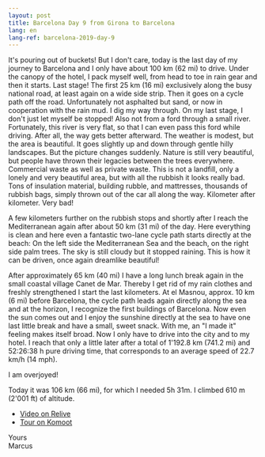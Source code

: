 ```yaml
---
layout: post
title: Barcelona Day 9 from Girona to Barcelona
lang: en
lang-ref: barcelona-2019-day-9
---
```


It's pouring out of buckets! But I don't care, today is the last day of my journey to Barcelona and I only have about 100 km (62 mi) to drive. Under the canopy of the hotel, I pack myself well, from head to toe in rain gear and then it starts. Last stage! The first 25 km (16 mi) exclusively along the busy national road, at least again on a wide side strip. Then it goes on a cycle path off the road. Unfortunately not asphalted but sand, or now in cooperation with the rain mud. I dig my way through. On my last stage, I don't just let myself be stopped! Also not from a ford through a small river. Fortunately, this river is very flat, so that I can even pass this ford while driving. After all, the way gets better afterward. The weather is modest, but the area is beautiful. It goes slightly up and down through gentle hilly landscapes. But the picture changes suddenly. Nature is still very beautiful, but people have thrown their legacies between the trees everywhere. Commercial waste as well as private waste. This is not a landfill, only a lonely and very beautiful area, but with all the rubbish it looks really bad. Tons of insulation material, building rubble, and mattresses, thousands of rubbish bags, simply thrown out of the car all along the way. Kilometer after kilometer. Very bad!

A few kilometers further on the rubbish stops and shortly after I reach the Mediterranean again after about 50 km (31 mi) of the day. Here everything is clean and here even a fantastic two-lane cycle path starts directly at the beach: On the left side the Mediterranean Sea and the beach, on the right side palm trees. The sky is still cloudy but it stopped raining. This is how it can be driven, once again dreamlike beautiful!

After approximately 65 km (40 mi) I have a long lunch break again in the small coastal village Canet de Mar. Thereby I get rid of my rain clothes and freshly strengthened I start the last kilometers. At el Masnou, approx. 10 km (6 mi) before Barcelona, the cycle path leads again directly along the sea and at the horizon, I recognize the first buildings of Barcelona. Now even the sun comes out and I enjoy the sunshine directly at the sea to have one last little break and have a small, sweet snack. With me, an "I made it" feeling makes itself broad. Now I only have to drive into the city and to my hotel. I reach that only a little later after a total of 1'192.8 km (741.2 mi) and 52:26:38 h pure driving time, that corresponds to an average speed of 22.7 km/h (14 mph).

I am overjoyed!

Today it was 106 km (66 mi), for which I needed 5h 31m. I climbed 610 m (2'001 ft) of altitude.

- [Video on Relive](https://www.relive.cc/view/r10005757690)
- [Tour on Komoot](https://www.komoot.com/tour/68566321/zoom)

Yours  
Marcus

<!-- - [Continue reading with day 9](/en/tour/2019/05/30/Barcelona-2019-Day-10/) -->
